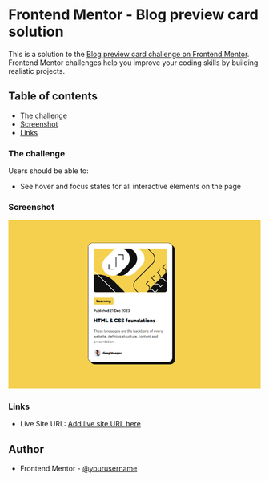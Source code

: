 # Frontend Mentor - Blog preview card solution

This is a solution to the [Blog preview card challenge on Frontend Mentor](https://www.frontendmentor.io/challenges/blog-preview-card-ckPaj01IcS). Frontend Mentor challenges help you improve your coding skills by building realistic projects. 

## Table of contents
- [The challenge](#the-challenge)
- [Screenshot](#screenshot)
- [Links](#links)

### The challenge

Users should be able to:

- See hover and focus states for all interactive elements on the page

### Screenshot

![](./assets/images/Screenshot-Blog-Preview-Card.png)

### Links
- Live Site URL: [Add live site URL here](https://adil-solkar.github.io/blog-preview-card-main-frontendmentor-challenge/)

## Author
- Frontend Mentor - [@yourusername](https://www.frontendmentor.io/profile/Adil-Solkar)
